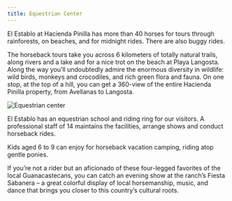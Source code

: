 ```yaml
---
title: Equestrian Center
---
```

El Establo at Hacienda Pinilla has more than 40 horses for tours through rainforests, on beaches, and for midnight rides. There are also buggy rides.

The horseback tours take you across 6 kilometers of totally natural trails, along rivers and a lake and for a nice trot on the beach at Playa Langosta. Along the way you’ll undoubtedly admire the enormous diversity in wildlife: wild birds, monkeys and crocodiles, and rich green flora and fauna. On one stop, at the top of a hill, you can get a 360-view of the entire Hacienda Pinilla property, from Avellanas to Langosta.

![Equestrian center](/images/pages/e03.jpg)

El Establo has an equestrian school and riding ring for our visitors. A professional staff of 14 maintains the facilities, arrange shows and conduct horseback rides.

Kids aged 6 to 9 can enjoy for horseback vacation camping, riding atop gentle ponies.

If you’re not a rider but an aficionado of these four-legged favorites of the local Guanacastecans, you can catch an evening show at the ranch’s Fiesta Sabanera – a great colorful display of local horsemanship, music, and dance that brings you closer to this country’s cultural roots.

